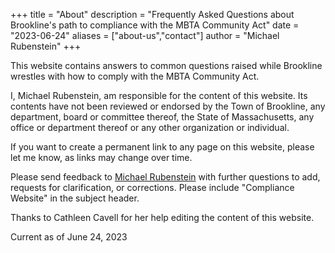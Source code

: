 +++
title = "About"
description = "Frequently Asked Questions about Brookline's path to compliance with the MBTA Community Act"
date = "2023-06-24"
aliases = ["about-us","contact"]
author = "Michael Rubenstein"
+++

This website contains answers to common questions raised while Brookline 
wrestles with how to comply with the MBTA Community Act.

I, Michael Rubenstein, am responsible for the content of this website. Its contents have 
not been reviewed or endorsed by the Town of Brookline, any department, board or committee thereof, the State of Massachusetts, any office or department thereof or any other organization or individual.

If you want to create a permanent link to any page on this website, please let me know, 
as links may change over time.

Please send feedback to [Michael Rubenstein](mailto:mbtaca@michaelrubenstein.com?subject=Compliance%20Website) with further questions to add, requests for clarification, or corrections. Please include "Compliance Website" in the subject header.

Thanks to Cathleen Cavell for her help editing the content of this website.

Current as of June 24, 2023
